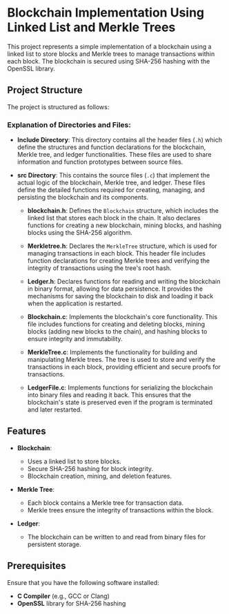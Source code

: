 # Blockchain Implementation Using Linked List and Merkle Trees
This project represents a simple implementation of a blockchain using a linked list to store blocks and Merkle trees to manage transactions within each block. The blockchain is secured using SHA-256 hashing with the OpenSSL library.
## Project Structure
The project is structured as follows:

### Explanation of Directories and Files:

- **Include Directory**: This directory contains all the header files (`.h`) which define the structures and function declarations for the blockchain, Merkle tree, and ledger functionalities. These files are used to share information and function prototypes between source files.
  
- **src Directory**: This contains the source files (`.c`) that implement the actual logic of the blockchain, Merkle tree, and ledger. These files define the detailed functions required for creating, managing, and persisting the blockchain and its components.

  - **blockchain.h**: Defines the `Blockchain` structure, which includes the linked list that stores each block in the chain. It also declares functions for creating a new blockchain, mining blocks, and hashing blocks using the SHA-256 algorithm.

  - **Merkletree.h**: Declares the `MerkleTree` structure, which is used for managing transactions in each block. This header file includes function declarations for creating Merkle trees and verifying the integrity of transactions using the tree's root hash.

  - **Ledger.h**: Declares functions for reading and writing the blockchain in binary format, allowing for data persistence. It provides the mechanisms for saving the blockchain to disk and loading it back when the application is restarted.

  - **Blockchain.c**: Implements the blockchain's core functionality. This file includes functions for creating and deleting blocks, mining blocks (adding new blocks to the chain), and hashing blocks to ensure integrity and immutability.

  - **MerkleTree.c**: Implements the functionality for building and manipulating Merkle trees. The tree is used to store and verify the transactions in each block, providing efficient and secure proofs for transactions.

  - **LedgerFile.c**: Implements functions for serializing the blockchain into binary files and reading it back. This ensures that the blockchain's state is preserved even if the program is terminated and later restarted.


## Features

- **Blockchain**: 
  - Uses a linked list to store blocks.
  - Secure SHA-256 hashing for block integrity.
  - Blockchain creation, mining, and deletion features.
  
- **Merkle Tree**:
  - Each block contains a Merkle tree for transaction data.
  - Merkle trees ensure the integrity of transactions within the block.

- **Ledger**:
  - The blockchain can be written to and read from binary files for persistent storage.

## Prerequisites
Ensure that you have the following software installed:

- **C Compiler** (e.g., GCC or Clang)
- **OpenSSL** library for SHA-256 hashing
